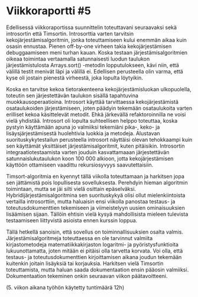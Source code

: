 # Viikkoraportti #5

Edellisessä viikkoraportissa suunnittelin toteuttavani seuraavaksi sekä introsortin että Timsortin. Introsorttia varten tarvitsin kekojärjestämisalgoritmin, jonka toteuttamiseen kului enemmän aikaa kuin osasin ennustaa. Pienen off-by-one virheen takia kekojärjestämisen debuggaamiseen meni turhan kauan. Koska testaan järjestämisalgoritmien oikeaa toimintaa vertaamalla satunnaisesti luodun taulukon järjestämistulosta Arrays.sort() -metodin lopputulokseen, kävi niin, että välillä testit menivät läpi ja välillä ei. Edellisen perusteella olin varma, että kyse oli jostain pienestä virheestä, joka lopulta löytyikin.

Koska en tarvitse kekoa tietorakenteena kekojärjestämisluokan ulkopuolella, toteutin sen järjestettävän taulukon sisällä tapahtuvina muokkausoperaatioina. Introsort käyttää tarvittaessa kekojärjestämistä osataulukoiden järjestämiseen, joten päädyin tekemään osataulukoita varten erilliset kekoa käsittelevät metodit. Ehkä järkevällä refaktoroinnilla ne voisi vielä yhdistää. Introsort oli lopulta suhteellisen helppo toteuttaa, koska pystyin käyttämään apuna jo valmiiksi tekemiäni pika-, keko- ja lisäysjärjestämisestä huolehtivia luokkia ja metodeja. Alustavan suorituskykytestailun perusteella introsort näyttäisi olevan tehokkaampi kuin sen käyttämät yksittäiset järjestämisalgoritmit, kuten pitäisikin. Introsortin integraatiotestaamista varten jouduin kasvattamaaan järjestettävän satunnaislukutaulukon koon 100 000 alkioon, jotta kekojärjestämisen käyttöön ottamiseen vaadittu rekursiosyvyys saavutettaisiin.

Timsort-algoritmia en kyennyt tällä viikolla toteuttamaan ja harkitsen jopa sen jättämistä pois lopullisesta sovelluksesta. Perehdyin hieman algoritmin toimintaan, mutta se jäi silti vielä osittain epäselväksi. Hybridijärjestämisalgoritmina sen suorituskykyä olisi ollut mielenkiintoista vertailla introsorttiin, mutta haluaisin ensi viikolla panostaa testaus- ja toteutusdokumenttien tekemiseen ja viimeistelyyn uusien ominaisuuksien lisäämisen sijaan. Tällöin ehtisin vielä kysyä mahdollisista mieleen tulevista testaamiseen liittyvistä asioista ennen kurssin loppua.

Tällä hetkellä sanoisin, että sovellus on toiminnallisuuksien osalta valmis. Järjestämisalgoritmeja toteuttaessa en ole tarvinnut valmiita kirjastometodeja matematiikkakirjaston logaritmi- ja pyöristysfunktioita lukuunottamatta, joten mitään ei pitäisi olla tarvetta korvata. Voi olla, että testaus- ja toteutusdokumenttien kirjoittamisen aikana joudun tekemään kuitenkin joitain lisäyksiä tai korjauksia. Harkitsen vielä Timsortin toteuttamista, mutta haluan saada dokumentaation ensin pääosin valmiiksi. Dokumentaation tekeminen onkin seuraavan viikon päätavoitteeni.

(5. viikon aikana työhön käytetty tuntimäärä 12h)